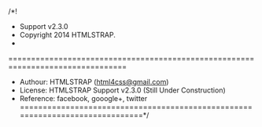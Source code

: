 /*!
 * Support v2.3.0
 * Copyright 2014 HTMLSTRAP.
 *
================================================================================
 * Authour: HTMLSTRAP (html4css@gmail.com)
 * License: HTMLSTRAP Support v2.3.0 (Still Under Construction)
 * Reference: facebook, gooogle+, twitter
==============================================================================*/
